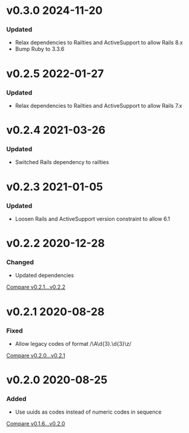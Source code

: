 # v0.3.0 2024-11-20

### Updated

- Relax dependencies to Railties and ActiveSupport to allow Rails 8.x
- Bump Ruby to 3.3.6

# v0.2.5 2022-01-27

### Updated

- Relax dependencies to Railties and ActiveSupport to allow Rails 7.x

# v0.2.4 2021-03-26

### Updated

- Switched Rails dependency to railties

# v0.2.3 2021-01-05

### Updated

- Loosen Rails and ActiveSupport version constraint to allow 6.1

# v0.2.2 2020-12-28

### Changed

- Updated dependencies

[Compare v0.2.1...v0.2.2](https://github.com/nxt-insurance/nxt_error_registry/compare/v0.2.1...v0.2.2)

# v0.2.1 2020-08-28

### Fixed

- Allow legacy codes of format /\A\d{3}\.\d{3}\z/

[Compare v0.2.0...v0.2.1](https://github.com/nxt-insurance/nxt_error_registry/compare/v0.2.0...v0.2.1)

# v0.2.0 2020-08-25

### Added

- Use uuids as codes instead of numeric codes in sequence

[Compare v0.1.6...v0.2.0](https://github.com/nxt-insurance/nxt_error_registry/compare/v0.1.6...v0.2.0)
